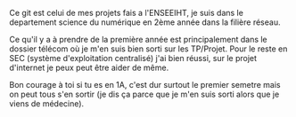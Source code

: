 Ce git est celui de mes projets fais a l'ENSEEIHT, 
je suis dans le departement science du numérique en 2ème année dans la filière réseau.

Ce qu'il y a à prendre de la première année est principalement dans le dossier télécom où je m'en suis bien sorti sur les TP/Projet. 
Pour le reste en SEC (système d'exploitation centralisé) j'ai bien réussi, sur le projet d'internet je peux peut être aider de même.



Bon courage à toi si tu es en 1A, c'est dur surtout le premier semetre mais on peut tous s'en sortir (je dis ça parce que je m'en suis sorti alors que je viens de médecine).
